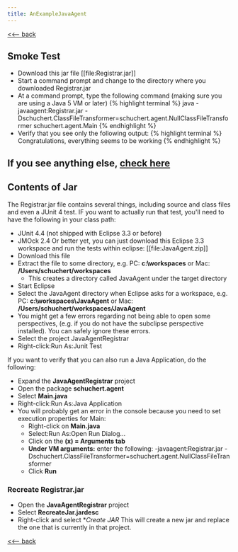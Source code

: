 ```yaml
---
title: AnExampleJavaAgent
---
```

[<<-- back](JavaAgent)
## Smoke Test
* Download this jar file [[file:Registrar.jar]]
* Start a command prompt and change to the directory where you downloaded Registrar.jar
* At a command prompt, type the following command (making sure you are using a Java 5 VM or later)
{% highlight terminal %}
java -javaagent:Registrar.jar -Dschuchert.ClassFileTransformer=schuchert.agent.NullClassFileTransformer schuchert.agent.Main
{% endhighlight %}
* Verify that you see only the following output:
{% highlight terminal %}
Congratulations, everything seems to be working
{% endhighlight %}

If you see anything else, [check here](ProblemsRunningJavaAgentSmokeTest)
----
## Contents of Jar
The Registrar.jar file contains several things, including source and class files and even a JUnit 4 test. IF you want to actually run that test, you'll need to have the following in your class path:
* JUnit 4.4 (not shipped with Eclipse 3.3 or before)
* JMOck 2.4
Or better yet, you can just download this Eclipse 3.3 workspace and run the tests within eclipse: [[file:JavaAgent.zip]]
* Download this file
* Extract the file to some directory, e.g. PC: **c:\workspaces** or Mac: **/Users/schuchert/workspaces**
  * This creates a directory called JavaAgent under the target directory
* Start Eclipse
* Select the JavaAgent directory when Eclipse asks for a workspace, e.g. PC: **c:\workspaces\JavaAgent** or Mac: **/Users/schuchert/workspaces/JavaAgent**
* You might get a few errors regarding not being able to open some perspectives, (e.g. if you do not have the subclipse perspective installed). You can safely ignore these errors.
* Select the project JavaAgentRegistrar
* Right-click:Run As:Junit Test

If you want to verify that you can also run a Java Application, do the following:
* Expand the **JavaAgentRegistrar** project
* Open the package **schuchert.agent**
* Select **Main.java**
* Right-click:Run As:Java Application
* You will probably get an error in the console because you need to set execution properties for Main:
  * Right-click on **Main.java**
  * Select:Run As:Open Run Dialog...
  * Click on the **(x) = Arguments tab**
  * **Under VM arguments:** enter the following: -javaagent:Registrar.jar -Dschuchert.ClassFileTransformer=schuchert.agent.NullClassFileTransformer
  * Click **Run**

### Recreate Registrar.jar
* Open the **JavaAgentRegistrar** project
* Select **RecreateJar.jardesc**
* Right-click and select **Create JAR*
This will create a new jar and replace the one that is currently in that project.

[<<-- back](JavaAgent)
